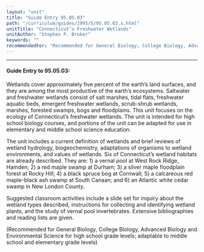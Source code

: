 ```yaml
---
layout: "unit"
title: "Guide Entry 95.05.03"
path: "/curriculum/guides/1995/5/95.05.03.x.html"
unitTitle: "Connecticut’s Freshwater Wetlands"
unitAuthor: "Stephen P. Broker"
keywords: ""
recommendedFor: "Recommended for General Biology, College Biology, Advanced Biology and Environmental Science for high school grade levels; adaptable to middle school and elementary grade levels"
---
```

<body>
<hr/>
<h4>
Guide Entry to 95.05.03:
</h4>
Wetlands cover approximately five percent of the earth’s land surfaces, and they are among the most productive of the earth’s ecosystems. Saltwater and freshwater wetlands consist of salt marshes, tidal flats, freshwater aquatic beds, emergent freshwater wetlands, scrub-shrub wetlands, marshes, forested swamps, bogs and floodplains. This unit focuses on the ecology of Connecticut’s freshwater wetlands. The unit is intended for high school biology courses, and portions of the unit can be adapted for use in elementary and middle school science education.
<p>
The unit includes a current definition of wetlands and brief reviews of wetland hydrology, biogeochemistry, adaptations of organisms to wetland environments, and values of wetlands. Six of Connecticut’s wetland habitats are already described. They are: 1) a vernal pool at West Rock Ridge, Hamden; 2) a red maple swamp at Durham; 3) a silver maple floodplain forest at Rocky Hill; 4) a black spruce bog at Cornwall; 5) a calcareous red maple-black ash swamp at South Canaan; and 6) an Atlantic white cedar swamp in New London County.
</p>
<p>
Suggested classroom activities include a slide set for inquiry about the wetland types described, instructions for collecting and identifying wetland plants, and the study of vernal pool invertebrates. Extensive bibliographies and reading lists are given.
</p>
<p>
(Recommended for General Biology, College Biology, Advanced Biology and Environmental Science for high school grade levels; adaptable to middle school and elementary grade levels)
</p>
</body>